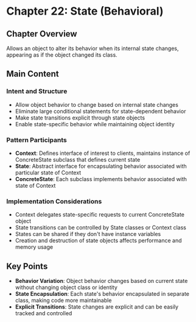 # Chapter 22: State (Behavioral)

## Chapter Overview
Allows an object to alter its behavior when its internal state changes, appearing as if the object changed its class.

## Main Content

### Intent and Structure
- Allow object behavior to change based on internal state changes
- Eliminate large conditional statements for state-dependent behavior
- Make state transitions explicit through state objects
- Enable state-specific behavior while maintaining object identity

### Pattern Participants
- **Context**: Defines interface of interest to clients, maintains instance of ConcreteState subclass that defines current state
- **State**: Abstract interface for encapsulating behavior associated with particular state of Context
- **ConcreteState**: Each subclass implements behavior associated with state of Context

### Implementation Considerations
- Context delegates state-specific requests to current ConcreteState object
- State transitions can be controlled by State classes or Context class
- States can be shared if they don't have instance variables
- Creation and destruction of state objects affects performance and memory usage

## Key Points
- **Behavior Variation**: Object behavior changes based on current state without changing object class or identity
- **State Encapsulation**: Each state's behavior encapsulated in separate class, making code more maintainable
- **Explicit Transitions**: State changes are explicit and can be easily tracked and controlled